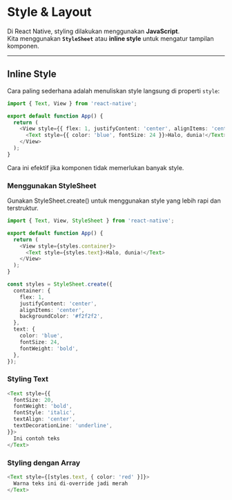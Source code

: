 # Style & Layout

Di React Native, styling dilakukan menggunakan **JavaScript**.  
Kita menggunakan **`StyleSheet`** atau **inline style** untuk mengatur tampilan komponen.  

---

## Inline Style
Cara paling sederhana adalah menuliskan style langsung di properti `style`:

```ts
import { Text, View } from 'react-native';

export default function App() {
  return (
    <View style={{ flex: 1, justifyContent: 'center', alignItems: 'center' }}>
      <Text style={{ color: 'blue', fontSize: 24 }}>Halo, dunia!</Text>
    </View>
  );
}
```
Cara ini efektif jika komponen tidak memerlukan banyak style.

### Menggunakan StyleSheet
Gunakan StyleSheet.create() untuk menggunakan style yang lebih rapi dan terstruktur.
```ts
import { Text, View, StyleSheet } from 'react-native';

export default function App() {
  return (
    <View style={styles.container}>
      <Text style={styles.text}>Halo, dunia!</Text>
    </View>
  );
}

const styles = StyleSheet.create({
  container: {
    flex: 1,
    justifyContent: 'center',
    alignItems: 'center',
    backgroundColor: '#f2f2f2',
  },
  text: {
    color: 'blue',
    fontSize: 24,
    fontWeight: 'bold',
  },
});
```

### Styling Text
```ts
<Text style={{
  fontSize: 20,
  fontWeight: 'bold',
  fontStyle: 'italic',
  textAlign: 'center',
  textDecorationLine: 'underline',
}}>
  Ini contoh teks
</Text>
```


### Styling dengan Array
```ts
<Text style={[styles.text, { color: 'red' }]}>
  Warna teks ini di-override jadi merah
</Text>
```


